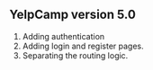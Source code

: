 ## YelpCamp version 5.0
1. Adding authentication
2. Adding login and register pages. 
3. Separating the routing logic.